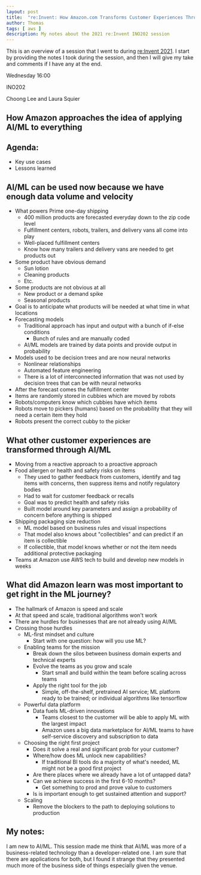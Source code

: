 ```yaml
---
layout: post
title:  "re:Invent: How Amazon.com Transforms Customer Experiences Through AI/ML"
author: Thomas
tags: [ aws ]
description: My notes about the 2021 re:Invent INO202 session
---
```


This is an overview of a session that I went to during [re:Invent 2021](/blog/reinvent-2021). I start by providing the notes I took during the session, and then I will give my take and comments if I have any at the end.

Wednesday 16:00

INO202

Choong Lee and Laura Squier

## How Amazon approaches the idea of applying AI/ML to everything

## Agenda:
- Key use cases
- Lessons learned

## AI/ML can be used now because we have enough data volume and velocity
- What powers Prime one-day shipping
  - 400 million products are forecasted everyday down to the zip code level
  - Fulfillment centers, robots, trailers, and delivery vans all come into play
  - Well-placed fulfillment centers
  - Know how many trailers and delivery vans are needed to get products out
- Some product have obvious demand
  - Sun lotion
  - Cleaning products
  - Etc.
- Some products are not obvious at all
  - New product or a demand spike
  - Seasonal products
- Goal is to anticipate what products will be needed at what time in what locations
- Forecasting models
  - Traditional approach has input and output with a bunch of if-else conditions
    - Bunch of rules and are manually coded
  - AI/ML models are trained by data points and provide output in probability
- Models used to be decision trees and are now neural networks
  - Nonlinear relationships
  - Automated feature engineering
  - There is a lot of interconnected information that was not used by decision trees that can be with neural networks
- After the forecast comes the fulfillment center
- Items are randomly stored in cubbies which are moved by robots
- Robots/computers know which cubbies have which items
- Robots move to pickers (humans) based on the probability that they will need a certain item they hold
- Robots present the correct cubby to the picker

## What other customer experiences are transformed through AI/ML
- Moving from a reactive approach to a proactive approach
- Food allergen or health and safety risks on items
  - They used to gather feedback from customers, identify and tag items with concerns, then suppress items and notify regulatory bodies
  - Had to wait for customer feedback or recalls
  - Goal was to predict health and safety risks
  - Built model around key parameters and assign a probability of concern before anything is shipped
- Shipping packaging size reduction
  - ML model based on business rules and visual inspections
  - That model also knows about "collectibles" and can predict if an item is collectible
  - If collectible, that model knows whether or not the item needs additional protective packaging
- Teams at Amazon use AWS tech to build and develop new models in weeks

## What did Amazon learn was most important to get right in the ML journey?
- The hallmark of Amazon is speed and scale
- At that speed and scale, traditional algorithms won't work
- There are hurdles for businesses that are not already using AI/ML
- Crossing those hurdles
  - ML-first mindset and culture
    - Start with one question: how will you use ML?
  - Enabling teams for the mission
    - Break down the silos between business domain experts and technical experts
    - Evolve the teams as you grow and scale
      - Start small and build within the team before scaling across teams
    - Apply the right tool for the job
      - Simple, off-the-shelf, pretrained AI service; ML platform ready to be trained; or individual algorithms like tensorflow
  - Powerful data platform
    - Data fuels ML-driven innovations
      - Teams closest to the customer will be able to apply ML with the largest impact
      - Amazon uses a big data marketplace for AI/ML teams to have self-service discovery and subscription to data
  - Choosing the right first project
    - Does it solve a real and significant prob for your customer?
    - Where/how does ML unlock new capabilities?
      - If traditional BI tools do a majority of what's needed, ML might not be a good first project
    - Are there places where we already have a lot of untapped data?
    - Can we achieve success in the first 6-10 months?
      - Get something to prod and prove value to customers
    - Is is important enough to get sustained attention and support?
  - Scaling
    - Remove the blockers to the path to deploying solutions to production

## My notes:

I am new to AI/ML. This session made me think that AI/ML was more of a business-related technology than a developer-related one. I am sure that there are applications for both, but I found it strange that they presented much more of the business side of things especially given the venue.
